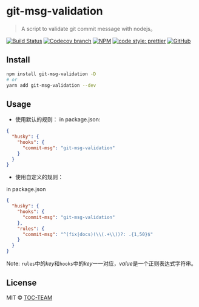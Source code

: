 # git-msg-validation

> A script to validate git commit message with nodejs。

[![Build Status](https://img.shields.io/travis/TOC-TEAM/git-msg-validation/master.svg)](https://travis-ci.org/TOC-TEAM/git-msg-validation)
[![Codecov branch](https://img.shields.io/codecov/c/github/TOC-TEAM/git-msg-validation/master.svg)](https://codecov.io/gh/TOC-TEAM/git-msg-validation)
[![NPM](https://img.shields.io/npm/v/git-msg-validation.svg)](https://www.npmjs.com/package/git-msg-validation)
[![code style: prettier](https://img.shields.io/badge/code_style-prettier-ff69b4.svg?style=flat-square)](https://github.com/prettier/prettier)
[![GitHub](https://img.shields.io/github/license/mashape/apistatus.svg)](https://opensource.org/licenses/MIT)

## Install

```bash
npm install git-msg-validation -D
# or
yarn add git-msg-validation --dev
```

## Usage

- 使用默认的规则：
  in package.json:

```json
{
  "husky": {
    "hooks": {
      "commit-msg": "git-msg-validation"
    }
  }
}
```

- 使用自定义的规则：

in package.json

```json
{
  "husky": {
    "hooks": {
      "commit-msg": "git-msg-validation"
    },
    "rules": {
      "commit-msg": "^(fix|docs)(\\(.+\\))?: .{1,50}$"
    }
  }
}
```

Note: `rules`中的*key*和`hooks`中的*key*一一对应，*value*是一个正则表达式字符串。

## License

MIT © [TOC-TEAM](https://github.com/TOC-TEAM)
